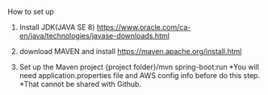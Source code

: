 How to set up

1. Install JDK(JAVA SE 8)
https://www.oracle.com/ca-en/java/technologies/javase-downloads.html

2. download MAVEN and install
https://maven.apache.org/install.html

3. Set up the Maven project
{project folder}/mvn spring-boot:run
*You will need application.properties file and AWS config info before do this step.
*That cannot be shared with Github.
